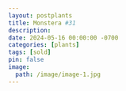 ```yaml
---
layout: postplants
title: Monstera #31
description: 
date: 2024-05-16 00:00:00 -0700
categories: [plants]
tags: [sold]
pin: false
image:
  path: /image/image-1.jpg
---
```








